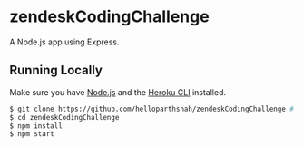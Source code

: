 # zendeskCodingChallenge
A Node.js app using Express.
## Running Locally

Make sure you have [Node.js](http://nodejs.org/) and the [Heroku CLI](https://cli.heroku.com/) installed.

```sh
$ git clone https://github.com/helloparthshah/zendeskCodingChallenge # or clone your own fork
$ cd zendeskCodingChallenge
$ npm install
$ npm start
```
